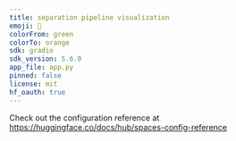 ```yaml
---
title: separation pipeline visualization
emoji: 💬
colorFrom: green
colorTo: orange
sdk: gradio
sdk_version: 5.6.0
app_file: app.py
pinned: false
license: mit
hf_oauth: true
---
```


Check out the configuration reference at https://huggingface.co/docs/hub/spaces-config-reference
